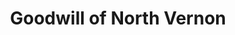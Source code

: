 ---
title: "Goodwill of North Vernon"
url: /north-vernon/goodwill-of-north-vernon/
shop: charity
---